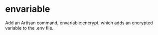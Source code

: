 # envariable
Add an Artisan command, envariable:encrypt, which adds an encrypted variable to the .env file.

